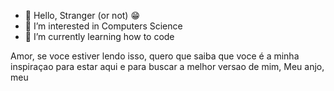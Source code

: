 - 👋 Hello, Stranger (or not) 😁
- 👀 I’m interested in Computers Science
- 🌱 I’m currently learning how to code

Amor, se voce estiver lendo isso, quero que saiba que voce é a minha inspiraçao para estar aqui e para buscar a melhor versao de mim, Meu anjo, meu 
